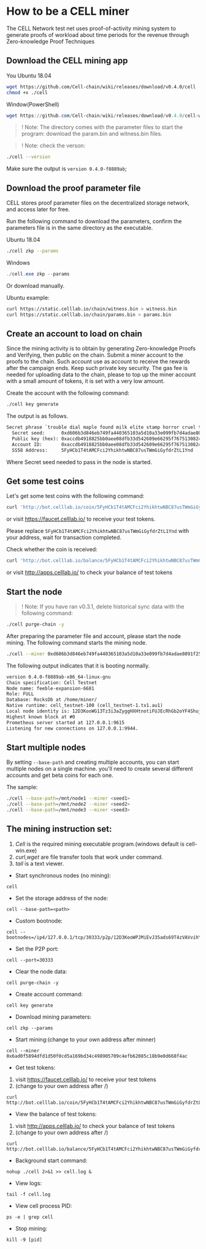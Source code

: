 # How to be a CELL miner

The CELL Network test net uses proof-of-activity mining system to generate proofs of workload about time periods for the revenue through Zero-knowledge Proof Techniques

## Download the CELL mining app

You 
Ubuntu 18.04

```sh
wget https://github.com/Cell-chain/wiki/releases/download/v0.4.0/cell
chmod +x ./cell
```

Window(PowerShell)

```PowerShell
wget https://github.com/Cell-chain/wiki/releases/download/v0.4.0/cell-win.exe -o cell.exe
```

> ! Note: The directory comes with the parameter files to start the program: download the param.bin and witness.bin files.

> ! Note: check the verson:
```sh
./cell --version
```
Make sure the output is `version 0.4.0-f8889ab`;

## Download the proof parameter file

CELL stores proof parameter files on the decentralized storage network, and access later for free.

Run the following command to download the parameters, confirm the parameters file is in the same directory as the executable.

Ubuntu 18.04

```sh
./cell zkp --params
```

Windows

```PowerShell
./cell.exe zkp --params
```

Or download manually.

Ubuntu example:

```sh
curl https://static.celllab.io/chain/witness.bin > witness.bin
curl https://static.celllab.io/chain/params.bin > params.bin
```

## Create an account to load on chain

Since the mining activity is to obtain by generating Zero-knowledge Proofs and Verifying, then public on the chain. Submit a miner account to the proofs to the chain. Such account use as account to receive the rewards after the campaign ends. Keep such private key security. The gas fee is needed for uploading data to the chain, please to top up the miner account with a small amount of tokens, it is set with a very low amount.

Create the account with the following command:

```sh
./cell key generate
```

The output is as follows.

```txt
Secret phrase `trouble dial maple found milk elite stamp horror cruel tonight immune outdoor` is account:
  Secret seed:      0xd606b3d846eb749fa440365103a5d10a33e099fb7d4adae8091f251d13e15f8e
  Public key (hex): 0xaccdb4918825bb0aee08dfb33d542609e66295f7675130824d4f5a77c2a5b60a
  Account ID:       0xaccdb4918825bb0aee08dfb33d542609e66295f7675130824d4f5a77c2a5b60a
  SS58 Address:     5FyHCb1T4tAMCFci2YhikhtwNBC87usTWmGiGyfdrZtL1Ynd

```

Where Secret seed needed to pass in the node is started.

## Get some test coins

Let's get some test coins with the following command:

```bash
curl 'http://bot.celllab.io/coin/5FyHCb1T4tAMCFci2YhikhtwNBC87usTWmGiGyfdrZtL1Ynd'
```
or visit https://faucet.celllab.io/ to receive your test tokens.

Please replace `5FyHCb1T4tAMCFci2YhikhtwNBC87usTWmGiGyfdrZtL1Ynd` with your address, wait for transaction completed.

Check whether the coin is received:

```bash
curl 'http://bot.celllab.io/balance/5FyHCb1T4tAMCFci2YhikhtwNBC87usTWmGiGyfdrZtL1Ynd'
```

or visit http://apps.celllab.io/ to check your balance of test tokens

## Start the node

>! Note: If you have ran v0.3.1, delete historical sync data with the following command: 
```sh
./cell purge-chain -y
```

After preparing the parameter file and account, please start the node mining.
The following command starts the mining node.

```sh
./cell --miner 0xd606b3d846eb749fa440365103a5d10a33e099fb7d4adae8091f251d13e15f8e
```

The following output indicates that it is booting normally.

```txt
version 0.4.0-f8889ab-x86_64-linux-gnu
Chain specification: Cell Testnet
Node name: feeble-expansion-6681
Role: FULL
Database: RocksDb at /home/miner/
Native runtime: cell_testnet-100 (cell_testnet-1.tx1.au1)
Local node identity is: 12D3KooWG13Tz3i3aZyggHXHtnotiFUJEcRhGb2oYF4ShujQrzog
Highest known block at #0
Prometheus server started at 127.0.0.1:9615
Listening for new connections on 127.0.0.1:9944.
```

## Start multiple nodes

By setting `--base-path` and creating multiple accounts, you can start multiple nodes on a single machine. you'll need to create several different accounts and get beta coins for each one.

The sample:

```sh
./cell --base-path=/mnt/node1 --miner <seed1>
./cell --base-path=/mnt/node2 --miner <seed2>
./cell --base-path=/mnt/node3 --miner <seed3>
```

## The mining instruction set:

1. *Cell* is the required mining executable program.(windows default is cell-win.exe)
2. *curl*,*wget* are file transfer tools that work under command.
3. *tail* is a text viewer.


* Start synchronous nodes (no mining):
```
cell
```

* Set the storage address of the node:
```
cell --base-path=<path>
```

* Custom bootnode:
```
cell --bootnodes=/ip4/127.0.0.1/tcp/30333/p2p/12D3KooWPJMiEvJ35ads69T4zVAVvihYwqvsA3HwPG47xhFPpUXQ
```

* Set the P2P port:
```
cell --port=30333
```

* Clear the node data:
```
cell purge-chain -y
```

* Create account command:
```
cell key generate
```

* Download mining parameters:
```
cell zkp --params
```

* Start mining:(change to your own address after minner)
```
cell --miner 0x6ad0f5894dfd1d50f0cd5a169bd34c498905709c4efb62085c18b9e0d668f4ac
```

* Get test tokens:
1. visit https://faucet.celllab.io/ to receive your test tokens
2. (change to your own address after /)
```
curl http://bot.celllab.io/coin/5FyHCb1T4tAMCFci2YhikhtwNBC87usTWmGiGyfdrZtL1Ynd
```

* View the balance of test tokens:
1. visit http://apps.celllab.io/ to check your balance of test tokens
2. (change to your own address after /)
```
curl http://bot.celllab.io/balance/5FyHCb1T4tAMCFci2YhikhtwNBC87usTWmGiGyfdrZtL1Ynd
```

* Background start command:
```
nohup ./cell 2>&1 >> cell.log &
```

* View logs:
```
tail -f cell.log
```

* View cell process PID:
```
ps -e | grep cell
```

* Stop mining:
```
kill -9 [pid]
```